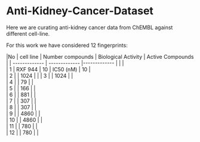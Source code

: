# Anti-Kidney-Cancer-Dataset

Here we are curating anti-kidney cancer data from ChEMBL against different cell-line.

For this work we have considered 12 fingerprints:

|No             | cell line                   | Number  compounds    | Biological Activity      | Active Compounds     |
| ------------- | -------------               |-------------         |                          |                      |                                          
|        1      |  RXF 944                    |  10                  |  IC50 (nM)               |     10               |           
|        2      |                             |  1024                |                          |
|        3      |                             |  1024                |                          |          
|        4      |                             |  79                  |                          |             
|        5      |                             |  166                 |                          |             
|        6      |                             |  881                 |                          |             
|        7      |                             |  307                 |                          |             
|        8      |                             |  307                 |                          |             
|        9      |                             |  4860                |                          |             
|        10     |                             |  4860                |                          |             
|        11     |                             |  780                 |                          |             
|        12     |                             |  780                 |                          |     

